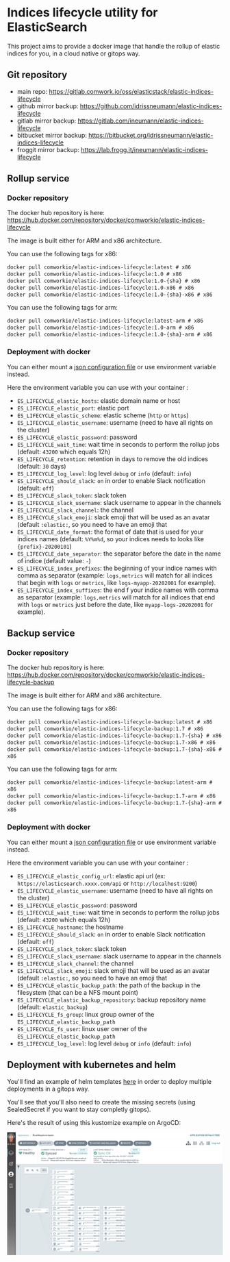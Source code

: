 # Indices lifecycle utility for ElasticSearch

This project aims to provide a docker image that handle the rollup of elastic indices for you, in a cloud native or gitops way.

## Git repository

* main repo: https://gitlab.comwork.io/oss/elasticstack/elastic-indices-lifecycle
* github mirror backup: https://github.com/idrissneumann/elastic-indices-lifecycle
* gitlab mirror backup: https://gitlab.com/ineumann/elastic-indices-lifecycle
* bitbucket mirror backup: https://bitbucket.org/idrissneumann/elastic-indices-lifecycle
* froggit mirror backup: https://lab.frogg.it/ineumann/elastic-indices-lifecycle

## Rollup service
### Docker repository

The docker hub repository is here: https://hub.docker.com/repository/docker/comworkio/elastic-indices-lifecycle

The image is built either for ARM and x86 architecture. 

You can use the following tags for x86:

```shell
docker pull comworkio/elastic-indices-lifecycle:latest # x86
docker pull comworkio/elastic-indices-lifecycle:1.0 # x86
docker pull comworkio/elastic-indices-lifecycle:1.0-{sha} # x86
docker pull comworkio/elastic-indices-lifecycle:1.0-x86 # x86
docker pull comworkio/elastic-indices-lifecycle:1.0-{sha}-x86 # x86
```

You can use the following tags for arm:

```shell
docker pull comworkio/elastic-indices-lifecycle:latest-arm # x86
docker pull comworkio/elastic-indices-lifecycle:1.0-arm # x86
docker pull comworkio/elastic-indices-lifecycle:1.0-{sha}-arm # x86
```

### Deployment with docker

You can either mount a [json configuration file](https://gitlab.comwork.io/oss/elastic-indices-lifecycle/-/blob/master/rollup_conf.json) or use environment variable instead.

Here the environment variable you can use with your container :

* `ES_LIFECYCLE_elastic_hosts`: elastic domain name or host
* `ES_LIFECYCLE_elastic_port`: elastic port
* `ES_LIFECYCLE_elastic_scheme`: elastic scheme (`http` or `https`)
* `ES_LIFECYCLE_elastic_username`: username (need to have all rights on the cluster)
* `ES_LIFECYCLE_elastic_password`: password
* `ES_LIFECYCLE_wait_time`: wait time in seconds to perform the rollup jobs (default: `43200` which equals 12h)
* `ES_LIFECYCLE_retention`: retention in days to remove the old indices (default: `30` days)
* `ES_LIFECYCLE_log_level`: log level `debug` or `info` (default: `info`)
* `ES_LIFECYCLE_should_slack`: `on` in order to enable Slack notification (default: `off`)
* `ES_LIFECYCLE_slack_token`: slack token
* `ES_LIFECYCLE_slack_username`: slack username to appear in the channels
* `ES_LIFECYCLE_slack_channel`: the channel
* `ES_LIFECYCLE_slack_emoji`: slack emoji that will be used as an avatar (default `:elastic:`, so you need to have an emoji that 
* `ES_LIFECYCLE_date_format`: the format of date that is used for your indices names (default: `%Y%m%d`, so your indices needs to looks like `{prefix}-20200101`)
* `ES_LIFECYCLE_date_separator`: the separator before the date in the name of indice (default value: `-`)
* `ES_LIFECYCLE_index_prefixes`: the beginning of your indice names with comma as separator (example: `logs,metrics` will match for all indices that begin with `logs` or `metrics`, like `logs-myapp-20202001` for example).
* `ES_LIFECYCLE_index_suffixes`: the end f your indice names with comma as separator (example: `logs,metrics` will match for all indices that end with `logs` or `metrics` just before the date, like `myapp-logs-20202001` for example).

## Backup service

### Docker repository

The docker hub repository is here: https://hub.docker.com/repository/docker/comworkio/elastic-indices-lifecycle-backup

The image is built either for ARM and x86 architecture. 

You can use the following tags for x86:

```shell
docker pull comworkio/elastic-indices-lifecycle-backup:latest # x86
docker pull comworkio/elastic-indices-lifecycle-backup:1.7 # x86
docker pull comworkio/elastic-indices-lifecycle-backup:1.7-{sha} # x86
docker pull comworkio/elastic-indices-lifecycle-backup:1.7-x86 # x86
docker pull comworkio/elastic-indices-lifecycle-backup:1.7-{sha}-x86 # x86
```

You can use the following tags for arm:

```shell
docker pull comworkio/elastic-indices-lifecycle-backup:latest-arm # x86
docker pull comworkio/elastic-indices-lifecycle-backup:1.7-arm # x86
docker pull comworkio/elastic-indices-lifecycle-backup:1.7-{sha}-arm # x86
```

### Deployment with docker

You can either mount a [json configuration file](https://gitlab.comwork.io/oss/elastic-indices-lifecycle/-/blob/master/backup_config.json) or use environment variable instead.

Here the environment variable you can use with your container :

* `ES_LIFECYCLE_elastic_config_url`: elastic api url (ex: `https://elasticsearch.xxxx.com/api` or `http://localhost:9200`)
* `ES_LIFECYCLE_elastic_username`: username (need to have all rights on the cluster)
* `ES_LIFECYCLE_elastic_password`: password
* `ES_LIFECYCLE_wait_time`: wait time in seconds to perform the rollup jobs (default: `43200` which equals 12h)
* `ES_LIFECYCLE_hostname`: the hostname
* `ES_LIFECYCLE_should_slack`: `on` in order to enable Slack notification (default: `off`)
* `ES_LIFECYCLE_slack_token`: slack token
* `ES_LIFECYCLE_slack_username`: slack username to appear in the channels
* `ES_LIFECYCLE_slack_channel`: the channel
* `ES_LIFECYCLE_slack_emoji`: slack emoji that will be used as an avatar (default `:elastic:`, so you need to have an emoji that 
* `ES_LIFECYCLE_elastic_backup_path`: the path of the backup in the filesystem (that can be a NFS mount point)
* `ES_LIFECYCLE_elastic_backup_repository`: backup repository name (default: `elastic_backup`)
* `ES_LIFECYCLE_fs_group`: linux group owner of the `ES_LIFECYCLE_elastic_backup_path`
* `ES_LIFECYCLE_fs_user`: linux user owner of the `ES_LIFECYCLE_elastic_backup_path`
* `ES_LIFECYCLE_log_level`: log level `debug` or `info` (default: `info`)

## Deployment with kubernetes and helm

You'll find an example of helm templates [here](./helm) in order to deploy multiple deployments in a gitops way.

You'll see that you'll also need to create the missing secrets (using SealedSecret if you want to stay completly gitops).

Here's the result of using this kustomize example on ArgoCD:

![argocd](./images/argocd.png)
